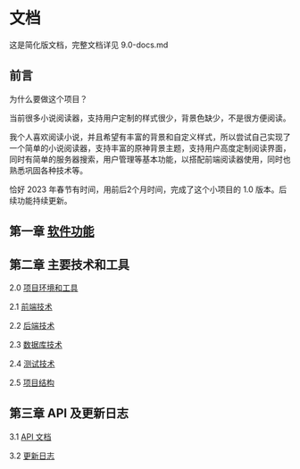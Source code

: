 # 文档

这是简化版文档，完整文档详见 9.0-docs.md 

## 前言

为什么要做这个项目？

当前很多小说阅读器，支持用户定制的样式很少，背景色缺少，不是很方便阅读。

我个人喜欢阅读小说，并且希望有丰富的背景和自定义样式，所以尝试自己实现了一个简单的小说阅读器，支持丰富的原神背景主题，支持用户高度定制阅读界面，同时有简单的服务器搜索，用户管理等基本功能，以搭配前端阅读器使用，同时也熟悉巩固各种技术等。

恰好 2023 年春节有时间，用前后2个月时间，完成了这个小项目的 1.0 版本。后续功能持续更新。

## 第一章 [软件功能](./1.0-feature.md)

## 第二章 主要技术和工具

2.0 [项目环境和工具](./2.0-env.md)

2.1 [前端技术](./2.1-frontend.md)

2.2 [后端技术](./2.2-backend.md)

2.3 [数据库技术](./2.3-db.md)

2.4 [测试技术](./2.4-test.md)

2.5 [项目结构](./2.5-structure.md)

## 第三章 API 及更新日志

3.1 [API 文档](./3.1-api.md)

3.2 [更新日志](./3.2-change.md)

